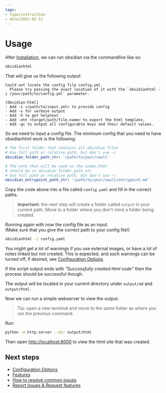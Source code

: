 ```yaml
---
tags:
- type/instruction
- date/2022-02-12
---
```

   
# Usage   
After [Installation](../Instructions/Installation.md), we can run obsidian via the commandline like so:   
``` bash
obsidianhtml
```
   
   
That will give us the following output:   
``` init
Could not locate the config file config.yml.
  Please try passing the exact location of it with the `obsidianhtml -i /your/path/to/config.yml` parameter.
  
[Obsidian-html]
- Add -i </path/to/input.yml> to provide config
- Add -v for verbose output
- Add -h to get helptext
- Add -eht <target/path/file.name> to export the html template.
- Add -gc to output all configurable keys and their default values.
```
   
   
So we need to input a config file. The minimum config that you need to have obsidianhtml work is the following:   
   
``` yaml
# The first folder that contains all obsidian files
# Use full path or relative path, but don't use ~/
obsidian_folder_path_str: '/path/to/your/vault' 

# The note that will be used as the index.html 
# should be in obsidian_folder_path_str
# Use full path or relative path, but don't use ~/
obsidian_entrypoint_path_str: '/path/to/your/vault/entrypoint.md'
```
   
   
Copy the code above into a file called `config.yaml` and fill in the correct paths.   
   
> **Important:** the next step will create a folder called `output` in your current path. Move to a folder where you don't mind a folder being created.   
   
Running again with now the config file as an input.    
(Make sure that you give the correct path to your config file!)   
   
``` bash
obsidianhtml -i config.yaml
```
   
   
You might get a lot of warnings if you use external images, or have a lot of notes linked but not created. This is expected, and such warnings can be turned off, if desired, see [Configuration Options](../Configurations/Configuration%20Options.md).    
   
If the script output ends with *"Successfully created html code"* then the process should be successful though.   
   
The output will be located in your current directory under `output/md` and `output/html`.    
   
Now we can run a simple webserver to view the output.    
   
> Tip: open a new terminal and move to the same folder as where you ran the previous command.   
   
Run:   
``` bash
python -m http.server --dir output/html
```
   
   
Then open [http://localhost:8000](http://localhost:8000) to view the html site that was created.   
   
## Next steps   
   
- [Configuration Options](../Configurations/Configuration%20Options.md)   
- [Features](../MOCs/Features.md)   
- [How to resolve common issues](/not_created.md)   
- [Report Issues & Request features](../General%20Information/Report%20Issues%20%26%20Request%20features.md)